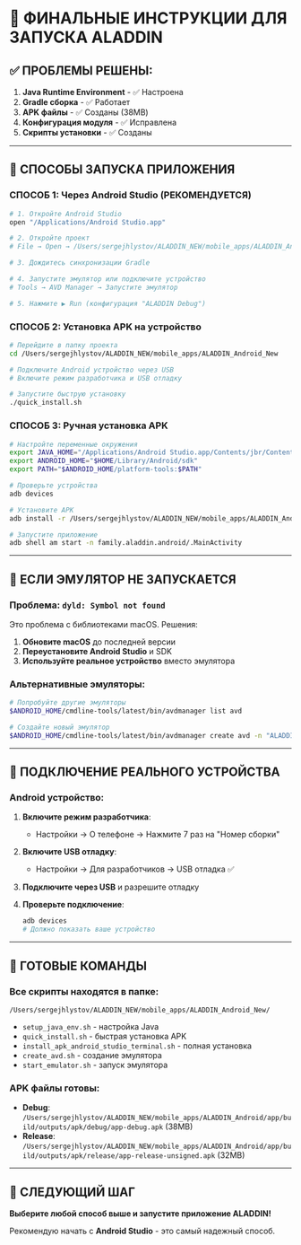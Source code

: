 # 🎯 ФИНАЛЬНЫЕ ИНСТРУКЦИИ ДЛЯ ЗАПУСКА ALADDIN

## ✅ ПРОБЛЕМЫ РЕШЕНЫ:
1. **Java Runtime Environment** - ✅ Настроена
2. **Gradle сборка** - ✅ Работает
3. **APK файлы** - ✅ Созданы (38MB)
4. **Конфигурация модуля** - ✅ Исправлена
5. **Скрипты установки** - ✅ Созданы

---

## 🚀 СПОСОБЫ ЗАПУСКА ПРИЛОЖЕНИЯ

### СПОСОБ 1: Через Android Studio (РЕКОМЕНДУЕТСЯ)
```bash
# 1. Откройте Android Studio
open "/Applications/Android Studio.app"

# 2. Откройте проект
# File → Open → /Users/sergejhlystov/ALADDIN_NEW/mobile_apps/ALADDIN_Android_New/

# 3. Дождитесь синхронизации Gradle

# 4. Запустите эмулятор или подключите устройство
# Tools → AVD Manager → Запустите эмулятор

# 5. Нажмите ▶️ Run (конфигурация "ALADDIN Debug")
```

### СПОСОБ 2: Установка APK на устройство
```bash
# Перейдите в папку проекта
cd /Users/sergejhlystov/ALADDIN_NEW/mobile_apps/ALADDIN_Android_New

# Подключите Android устройство через USB
# Включите режим разработчика и USB отладку

# Запустите быструю установку
./quick_install.sh
```

### СПОСОБ 3: Ручная установка APK
```bash
# Настройте переменные окружения
export JAVA_HOME="/Applications/Android Studio.app/Contents/jbr/Contents/Home"
export ANDROID_HOME="$HOME/Library/Android/sdk"
export PATH="$ANDROID_HOME/platform-tools:$PATH"

# Проверьте устройства
adb devices

# Установите APK
adb install -r /Users/sergejhlystov/ALADDIN_NEW/mobile_apps/ALADDIN_Android/app/build/outputs/apk/debug/app-debug.apk

# Запустите приложение
adb shell am start -n family.aladdin.android/.MainActivity
```

---

## 🔧 ЕСЛИ ЭМУЛЯТОР НЕ ЗАПУСКАЕТСЯ

### Проблема: `dyld: Symbol not found`
Это проблема с библиотеками macOS. Решения:

1. **Обновите macOS** до последней версии
2. **Переустановите Android Studio** и SDK
3. **Используйте реальное устройство** вместо эмулятора

### Альтернативные эмуляторы:
```bash
# Попробуйте другие эмуляторы
$ANDROID_HOME/cmdline-tools/latest/bin/avdmanager list avd

# Создайте новый эмулятор
$ANDROID_HOME/cmdline-tools/latest/bin/avdmanager create avd -n "ALADDIN_Test" -k "system-images;android-34;google_apis;x86_64"
```

---

## 📱 ПОДКЛЮЧЕНИЕ РЕАЛЬНОГО УСТРОЙСТВА

### Android устройство:
1. **Включите режим разработчика**:
   - Настройки → О телефоне → Нажмите 7 раз на "Номер сборки"

2. **Включите USB отладку**:
   - Настройки → Для разработчиков → USB отладка ✅

3. **Подключите через USB** и разрешите отладку

4. **Проверьте подключение**:
   ```bash
   adb devices
   # Должно показать ваше устройство
   ```

---

## 🎉 ГОТОВЫЕ КОМАНДЫ

### Все скрипты находятся в папке:
`/Users/sergejhlystov/ALADDIN_NEW/mobile_apps/ALADDIN_Android_New/`

- `setup_java_env.sh` - настройка Java
- `quick_install.sh` - быстрая установка APK
- `install_apk_android_studio_terminal.sh` - полная установка
- `create_avd.sh` - создание эмулятора
- `start_emulator.sh` - запуск эмулятора

### APK файлы готовы:
- **Debug**: `/Users/sergejhlystov/ALADDIN_NEW/mobile_apps/ALADDIN_Android/app/build/outputs/apk/debug/app-debug.apk` (38MB)
- **Release**: `/Users/sergejhlystov/ALADDIN_NEW/mobile_apps/ALADDIN_Android/app/build/outputs/apk/release/app-release-unsigned.apk` (32MB)

---

## 🚀 СЛЕДУЮЩИЙ ШАГ

**Выберите любой способ выше и запустите приложение ALADDIN!**

Рекомендую начать с **Android Studio** - это самый надежный способ.

